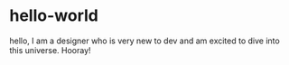 # hello-world
hello, I am a designer who is very new to dev and am excited to dive into this universe. Hooray!
